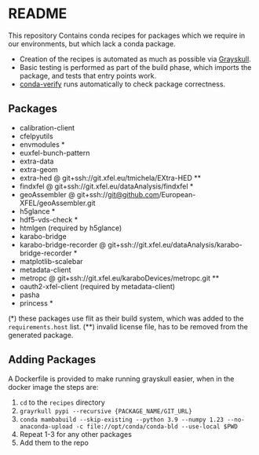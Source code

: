 # README

This repository Contains conda recipes for packages which we require in our
environments, but which lack a conda package.

- Creation of the recipes is automated as much as possible via [Grayskull](https://github.com/conda-incubator/grayskull).
- Basic testing is performed as part of the build phase, which imports the
  package, and tests that entry points work.
- [conda-verify](https://github.com/conda/conda-verify) runs automatically to
  check package correctness.

## Packages

- calibration-client
- cfelpyutils
- envmodules *
- euxfel-bunch-pattern
- extra-data
- extra-geom
- extra-hed @ git+ssh://git.xfel.eu/tmichela/EXtra-HED **
- findxfel @ git+ssh://git.xfel.eu/dataAnalysis/findxfel *
- geoAssembler @ git+ssh://git@github.com/European-XFEL/geoAssembler.git
- h5glance *
- hdf5-vds-check *
- htmlgen (required by h5glance)
- karabo-bridge
- karabo-bridge-recorder @ git+ssh://git.xfel.eu/dataAnalysis/karabo-bridge-recorder *
- matplotlib-scalebar
- metadata-client
- metropc @ git+ssh://git.xfel.eu/karaboDevices/metropc.git **
- oauth2-xfel-client (required by metadata-client)
- pasha
- princess *

(\*) these packages use flit as their build system, which was added to the `requirements.host` list.
(\*\*) invalid license file, has to be removed from the generated package.

## Adding Packages

A Dockerfile is provided to make running grayskull easier, when in the docker image the steps are:

1. `cd` to the `recipes` directory
2. `grayrkull pypi --recursive {PACKAGE_NAME/GIT_URL}`
3. `conda mambabuild --skip-existing --python 3.9 --numpy 1.23 --no-anaconda-upload -c file://opt/conda/conda-bld --use-local $PWD`
4. Repeat 1-3 for any other packages
5. Add them to the repo
